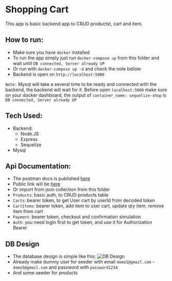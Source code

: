 # Shopping Cart

This app is basic backend app to CRUD productst, cart and item.

## How to run:

- Make sure you have `docker` installed
- To run the app simply just run `docker-compose up` from this folder and wait until `DB connected, Server already UP`
- Or run with `docker-compose up -d` and check the note bellow
- Backend is open on `http://localhost:5000`

`Note:` Mysql will take a several time to be ready and connected with the backend, the backend will wait for it. Before open `localhost:5000` make sure on your docker dashboard, the output of `container_name: sequelize-shop` is `DB connected, Server already UP`

## Tech Used:

- Backend:
  - Node.JS
  - Express
  - Sequelize
- Mysql

## Api Documentation:

- The postman docs is published [here](https://documenter.getpostman.com/view/6907335/TW76DQHg)
- Public link will be [here](https://www.getpostman.com/collections/d225e4ee79ccc42d4ae9)
- Or import from json collection from this folder
- `Products`: basic auth, to CRUD products table
- `Carts`: bearer token, to get User cart by userId from decoded token
- `CartItems`: bearer token, add item to user cart, update qty item, remove item from cart
- `Payment`: bearer token, checkout and confirmation simulation
- `Auth`: you need login first to get token, and use it for Authorization Bearer

## DB Design

- The database design is simple like this:
  ![DB Design](https://res.cloudinary.com/gatotman/image/upload/v1612866090/Screen_Shot_2021-02-09_at_17.21.14_xtm5nc.png 'DB Design')
- Already make dummy user for seeder with email `demo1@gmail.com` - `demo5@gmail.com` and password with `password1234`
- And some seeder for products
